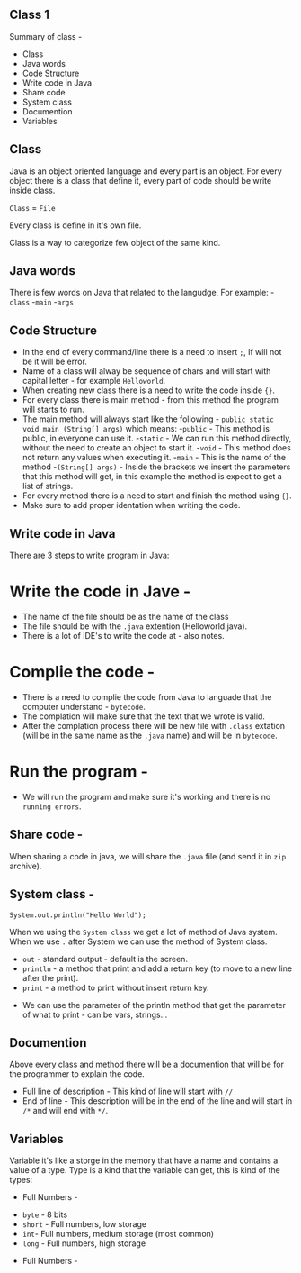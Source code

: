 ## Class 1

Summary of class -
- Class
- Java words
- Code Structure
- Write code in Java
- Share code
- System class
- Documention
- Variables

## Class

Java is an object oriented language and every part is an object.
For every object there is a class that define it, every part of code should be write inside class.

`Class` = `File`

Every class is define in it's own file.

Class is a way to categorize few object of the same kind.

## Java words

There is few words on Java that related to the langudge, For example:
-`class`
-`main`
-`args`

## Code Structure

* In the end of every command/line there is a need to insert `;`, If will not be it will be error.
* Name of a class will alway be sequence of chars and will start with capital letter - for example `Helloworld`.
* When creating new class there is a need to write the code inside `{}`.
* For every class there is main method - from this method the program will starts to run.
* The main method will always start like the following - `public static void main (String[] args)` which means:
    -`public` - This method is public, in everyone can use it.
    -`static` - We can run this method directly, without the need to create an object to start it.
    -`void` - This method does not return any values when executing it.
    -`main` - This is the name of the method
    -`(String[] args)` - Inside the brackets we insert the parameters that this method will get, in this example the method is expect to get a list of strings.
* For every method there is a need to start and finish the method using `{}`.
* Make sure to add proper identation when writing the code.

## Write code in Java

There are 3 steps to write program in Java:

# Write the code in Jave -
* The name of the file should be as the name of the class
* The file should be with the `.java` extention (Helloworld.java).
* There is a lot of IDE's to write the code at - also notes.

# Complie the code - 
* There is a need to complie the code from Java to languade that the computer understand - `bytecode`.
* The complation will make sure that the text that we wrote is valid.
* After the complation process there will be new file with `.class` extation (will be in the same name as the `.java` name) and will be in `bytecode`.

# Run the program - 
* We will run the program and make sure it's working and there is no `running errors`.

## Share code -
When sharing a code in java, we will share the `.java` file (and send it in `zip` archive).

## System class - 

`System.out.println("Hello World");`

When we using the `System class` we get a lot of method of Java system.
When we use `.` after System we can use the method of System class.
- `out` - standard output - default is the screen.
- `println` - a method that print and add a return key (to move to a new line after the print).
- `print` - a method to print without insert return key.
 * We can use the parameter of the println method that get the parameter of what to print - can be vars, strings...

## Documention

Above every class and method there will be a documention that will be for the programmer to explain the code.
* Full line of description - This kind of line will start with `//` 
* End of line - This description will be in the end of the line and will start in `/*` and will end with `*/`.

## Variables

Variable it's like a storge in the memory that have a name and contains a value of a type.
Type is a kind that the variable can get, this is kind of the types:
* Full Numbers -
 - `byte` - 8 bits
 - `short` - Full numbers, low storage
 - `int`- Full numbers, medium storage (most common)
 - `long` - Full numbers, high storage
 
 * Full Numbers -
